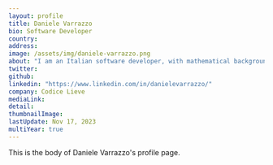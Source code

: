```yaml
---
layout: profile
title: Daniele Varrazzo
bio: Software Developer
country:  
address: 
image: /assets/img/daniele-varrazzo.png
about: "I am an Italian software developer, with mathematical background, currently based in London. Software development has long been my passion, before becoming my profession. Outside of my paid-for job, I have been involved in several Free Software projects."
twitter: 
github:
linkedin: "https://www.linkedin.com/in/danielevarrazzo/"
company: Codice Lieve  
mediaLink: 
detail: 
thumbnailImage:
lastUpdate: Nov 17, 2023
multiYear: true
---
```


This is the body of Daniele Varrazzo's profile page.
